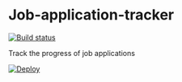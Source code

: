 # Job-application-tracker

[![Build status][build status image]][ci]

Track the progress of job applications

[![Deploy](https://www.herokucdn.com/deploy/button.svg)](https://heroku.com/deploy)

[build status image]: https://api.travis-ci.org/lm-tools/job-application-tracker.svg
[ci]: https://travis-ci.org/lm-tools/job-application-tracker
[express]: http://expressjs.com/
[gov.uk]: https://www.gov.uk/
